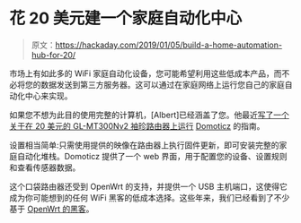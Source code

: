 # 花 20 美元建一个家庭自动化中心

> 原文：<https://hackaday.com/2019/01/05/build-a-home-automation-hub-for-20/>

市场上有如此多的 WiFi 家庭自动化设备，您可能希望利用这些低成本产品，而不必将您的数据发送到第三方服务器。这可以通过在家庭网络上运行您自己的家庭自动化中心来实现。

如果您不想为此目的使用完整的计算机，[Albert]已经涵盖了您。他最近[写了一个关于在 20 美元的 GL-MT300Nv2 袖珍路由器上运行](http://albert-david.blogspot.com/2019/01/20-pocket-router-as-domoticz-home.html) [Domoticz](http://www.domoticz.com/) 的指南。

设置相当简单:只需使用提供的映像在路由器上执行固件更新，即可安装完整的家庭自动化堆栈。Domoticz 提供了一个 web 界面，用于配置您的设备、设置规则和查看传感器数据。

这个口袋路由器还受到 OpenWrt 的支持，并提供一个 USB 主机端口，这使得它成为你可能想到的任何 WiFi 黑客的低成本选择。这些年来，我们已经看到了不少基于 [OpenWrt 的黑客](https://hackaday.com/tag/openwrt/)。